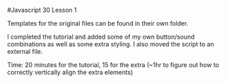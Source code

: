 #Javascript 30 Lesson 1

Templates for the original files can be found in their own folder.

I completed the tutorial and added some of my own button/sound combinations as well as some extra styling. I also moved the script to an external file.

Time: 20 minutes for the tutorial, 15 for the extra (~1hr to figure out how to correctly vertically align the extra elements)
